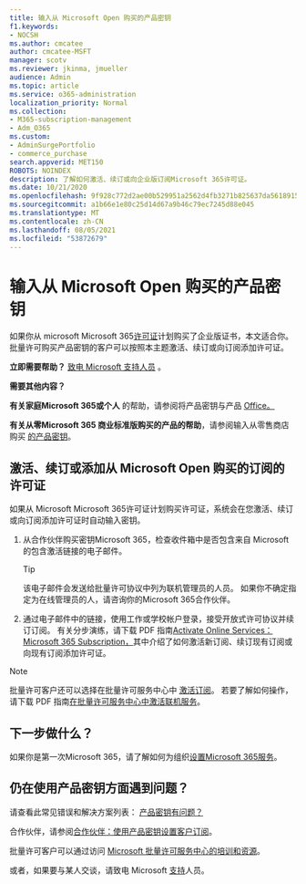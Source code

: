 ```yaml
---
title: 输入从 Microsoft Open 购买的产品密钥
f1.keywords:
- NOCSH
ms.author: cmcatee
author: cmcatee-MSFT
manager: scotv
ms.reviewer: jkinma, jmueller
audience: Admin
ms.topic: article
ms.service: o365-administration
localization_priority: Normal
ms.collection:
- M365-subscription-management
- Adm_O365
ms.custom:
- AdminSurgePortfolio
- commerce_purchase
search.appverid: MET150
ROBOTS: NOINDEX
description: 了解如何激活、续订或向企业版订阅Microsoft 365许可证。
ms.date: 10/21/2020
ms.openlocfilehash: 9f928c772d2ae00b529951a2562d4fb3271b825637da561891586aba6f9e67a4
ms.sourcegitcommit: a1b66e1e80c25d14d67a9b46c79ec7245d88e045
ms.translationtype: MT
ms.contentlocale: zh-CN
ms.lasthandoff: 08/05/2021
ms.locfileid: "53872679"
---
```

# <a name="enter-your-product-key-purchased-from-microsoft-open"></a>输入从 Microsoft Open 购买的产品密钥

如果你从 microsoft Microsoft 365[许可证](https://go.microsoft.com/fwlink/p/?LinkID=613298)计划购买了企业版证书，本文适合你。 批量许可购买产品密钥的客户可以按照本主题激活、续订或向订阅添加许可证。
  
 **立即需要帮助？** [致电 Microsoft 支持人员](..//business-video/get-help-support.md) 。 
  
 **需要其他内容？**
 
 **有关家庭Microsoft 365或个人** 的帮助，请参阅将产品密钥与产品 [Office。](https://support.microsoft.com/office/12a5763a-d45c-4685-8c95-a44500213759.aspx)
  
 **有关从零Microsoft 365 商业标准版购买的产品的帮助**，请参阅输入从零售商店购买 [的产品密钥](enter-your-product-key.md)。 
  
## <a name="activate-renew-or-add-licenses-to-a-subscription-purchased-from-microsoft-open"></a>激活、续订或添加从 Microsoft Open 购买的订阅的许可证

如果从 Microsoft Microsoft 365许可证计划购买许可证，系统会在您激活、续订或向订阅添加许可证时自动输入密钥。
  
1. 从合作伙伴购买密钥Microsoft 365，检查收件箱中是否包含来自 Microsoft 的包含激活链接的电子邮件。
    
    > [!TIP]
    >  该电子邮件会发送给批量许可协议中列为联机管理员的人员。 如果你不确定指定为在线管理员的人，请咨询你的Microsoft 365合作伙伴。 
  
2. 通过电子邮件中的链接，使用工作或学校帐户登录，接受开放式许可协议并续订订阅。 有关分步演练，请下载 PDF 指南[Activate Online Services： Microsoft 365 Subscription，](https://go.microsoft.com/fwlink/p/?LinkId=618100)其中介绍了如何激活新订阅、续订现有订阅或向现有订阅添加许可证。
    
> [!NOTE]
> 批量许可客户还可以选择在批量许可服务中心中 [激活订阅](https://go.microsoft.com/fwlink/p/?LinkID=282016)。 若要了解如何操作，请下载 PDF 指南[在批量许可服务中心中激活联机服务](https://go.microsoft.com/fwlink/p/?LinkId=618096)。 
  
## <a name="whats-next"></a>下一步做什么？

如果你是第一次Microsoft 365，请了解如何为组织[设置Microsoft 365服务](../admin/setup/setup.md)。
  
## <a name="still-having-trouble-with-product-keys"></a>仍在使用产品密钥方面遇到问题？

请查看此常见错误和解决方案列表： [产品密钥有问题？](product-key-errors-and-solutions.md)
  
合作伙伴，请参阅[合作伙伴：使用产品密钥设置客户订阅](https://support.microsoft.com/office/cf22c50f-95c9-4fa2-b959-c264de256d40)。
  
批量许可客户可以通过访问 [Microsoft 批量许可服务中心的培训和资源](https://go.microsoft.com/fwlink/p/?LinkId=618103)。
  
或者，如果要与某人交谈，请致电 Microsoft [支持](../business-video/get-help-support.md)人员。
